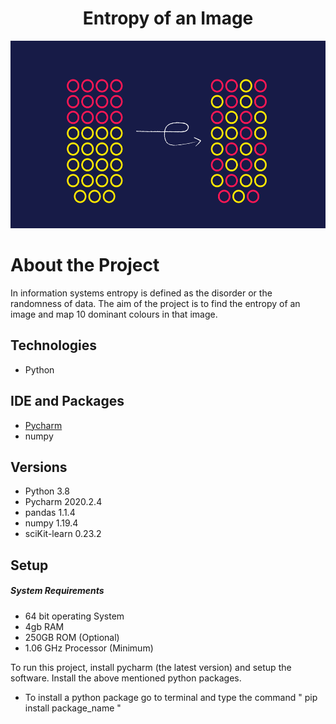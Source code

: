 <h1 align="center">
Entropy of an Image
</h1>
<p align="center">
<img src ="Images/entropy-hero.png" width="2000" height="300">
</p>

# About the Project

In information systems entropy is defined as the disorder or the randomness of data. The aim of the project is to find the entropy of an image and map 10 dominant colours in that image.

## Technologies
* Python

## IDE and Packages 
* [Pycharm](https://www.jetbrains.com/pycharm/download/#section=windows)
* numpy 


## Versions
* Python 3.8
* Pycharm 2020.2.4
* pandas 1.1.4
* numpy 1.19.4
* sciKit-learn 0.23.2


## Setup
##### System Requirements
* 64 bit operating System
* 4gb RAM
* 250GB ROM (Optional)
* 1.06 GHz Processor (Minimum)

To run this project, install pycharm (the latest version) and setup the software. Install the above mentioned python packages.
* To install a python package go to terminal and type the command " pip install package_name "
